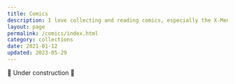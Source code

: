 ```yaml
---
title: Comics
description: I love collecting and reading comics, especially the X-Men. This section collects all my comic related pages.
layout: page
permalink: /comics/index.html
category: collections
date: 2021-01-12
updated: 2023-05-29
---
```


:construction: Under construction :construction: